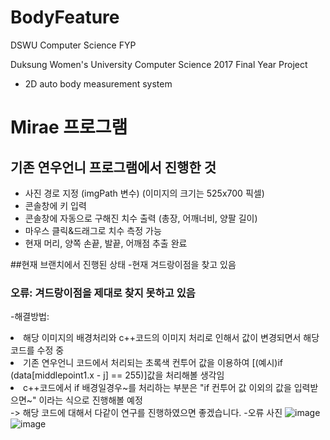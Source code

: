 # BodyFeature
DSWU Computer Science FYP

 Duksung Women's University
 Computer Science 2017 Final Year Project
 - 2D auto body measurement system

# Mirae 프로그램

## 기존 연우언니 프로그램에서 진행한 것
 - 사진 경로 지정 (imgPath 변수)  (이미지의 크기는 525x700 픽셀)
 - 콘솔창에 키 입력
 - 콘솔창에 자동으로 구해진 치수 출력 (총장, 어깨너비, 양팔 길이)
 - 마우스 클릭&드래그로 치수 측정 가능
 - 현재 머리, 양쪽 손끝, 발끝, 어깨점 추출 완료

##현재 브랜치에서 진행된 상태
 -현재 겨드랑이점을 찾고 있음

 ### 오류: 겨드랑이점을 제대로 찾지 못하고 있음
  -해결방법:  <li>해당 이미지의 배경처리와 c++코드의 이미지 처리로 인해서 값이 변경되면서 해당 코드를 수정 중</li>
              <li>기존 연우언니 코드에서 처리되는 초록색 컨투어 값을 이용하여 [(예시)if (data[middlepoint1.x - j] == 255)]값을 처리해볼 생각임</li>
              <li>c++코드에서 if 배경일경우~를 처리하는 부분은 "if 컨투어 값 이외의 값을 입력받으면~" 이라는 식으로 진행해볼 예정</li>
             -> 해당 코드에 대해서 다같이 연구를 진행하였으면 좋겠습니다.
  -오류 사진
             ![image](https://user-images.githubusercontent.com/26568793/32992016-fd9df098-cd88-11e7-8c89-717804c6d4b0.png)
             ![image](https://user-images.githubusercontent.com/26568793/32992045-2e0c0be8-cd89-11e7-9be9-8c4d876f28fa.png)


